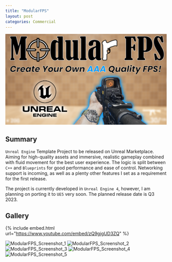 ```yaml
---
title: "ModularFPS"
layout: post
categories: Commercial
---
```


![ModularFPS_Thumbnail](/assets/img/modularfps/modularfps_thumbnail.png)


## Summary

`Unreal Engine` Template Project to be released on Unreal Marketplace. Aiming for high-quality assets and immersive, realistic gameplay combined with fluid movement for the best user experience. The logic is split between `C++` and `Blueprints` for good performance and ease of control. Networking support is incoming, as well as a plenty other features I set as a requirement for the first release.

The project is currently developed in `Unreal Engine 4`, however, I am planning on porting it to `UE5` very soon. The planned release date is Q3 2023.

## Gallery

{% include embed.html url="https://www.youtube.com/embed/zQ9gjgUD3ZQ" %}

![ModularFPS_Screenshot_1](/assets/img/modularfps/Screenshot_1.png)
![ModularFPS_Screenshot_2](/assets/img/modularfps/Screenshot_2.png)
![ModularFPS_Screenshot_3](/assets/img/modularfps/Screenshot_3.png)
![ModularFPS_Screenshot_4](/assets/img/modularfps/Screenshot_4.png)
![ModularFPS_Screenshot_5](/assets/img/modularfps/Screenshot_5.png)
